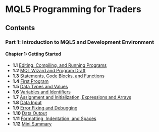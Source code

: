 # MQL5 Programming for Traders

## Contents

### Part 1: Introduction to MQL5 and Development Environment

#### Chapter 1: Getting Started
- **1.1** [Editing, Compiling, and Running Programs](#editing-compiling-and-running-programs)
- **1.2** [MQL Wizard and Program Draft](#mql-wizard-and-program-draft)
- **1.3** [Statements, Code Blocks, and Functions](#statements-code-blocks-and-functions)
- **1.4** [First Program](#first-program)
- **1.5** [Data Types and Values](#data-types-and-values)
- **1.6** [Variables and Identifiers](#variables-and-identifiers)
- **1.7** [Assignment and Initialization, Expressions and Arrays](#assignment-and-initialization)
- **1.8** [Data Input](#data-input)
- **1.9** [Error Fixing and Debugging](#error-fixing-and-debugging)
- **1.10** [Data Output](#data-output)
- **1.11** [Formatting, Indentation, and Spaces](#formatting-indentation-and-spaces)
- **1.12** [Mini Summary](#mini-summary)